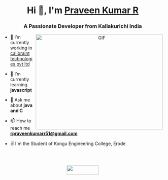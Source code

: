 <h1 align="center">Hi 👋, I'm <a href="https://Praveen-p-k.github.io.Me.io/" target="blank">
Praveen Kumar R</a></h1>
<h3 align="center">A Passionate Developer from Kallakurichi India</h3>
<a target="_blank" align="center">
  <img align="right" top="500" height="300" width="400" alt="GIF"
src="https://media.giphy.com/media/XWTENcavWkhVhobHaa/giphy.gif">
  </a>

- 🔭 I’m currently working in <a href="https://www.calibraint.com/" target="blank">calibraint technologies pvt ltd</a>

- 🌱 I’m currently learning **javascript**
- 💬 Ask me about **java and C**
- 📫 How to reach me **rpraveenkumarr51@gmail.com**
- ✌  I'm the Student of Kongu Engineering College, Erode

<br/>
<h3 align="center"><img src ="https://media.giphy.com/media/ToMjGpmB85mFv1D9F0k/giphy.gif" width="100" height="30 style=margin-right: 10px;"> </h3>

<p align="center">
  <div align="center" class="icons-social" style="margin-left: 10px;">
        <a style="margin-left: 10px;"  target="_blank"
href="https://www.linkedin.com/in/in/praveen-kumar-278944249">
                                           <img scr="https://img.icons8.com/doodle/40/000000/linkedin--v2.png"></a>
    <a style="margin-left: 10px;" target="_blank"
       </div>
    </p>
    
